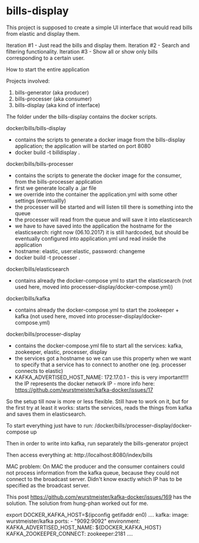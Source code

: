 # bills-display
This project is supposed to create a simple UI interface that would read bills from elastic and display them. 

Iteration #1 - Just read the bills and display them.
Iteration #2 - Search and filtering functionality.
Iteration #3 - Show all or show only bills corresponding to a certain user.


How to start the entire application

Projects involved:
1. bills-generator (aka producer)
2. bills-processer (aka consumer)
3. bills-display (aka kind of interface)


The folder under the bills-display contains the docker scripts.

docker/bills/bills-display 
   - contains the scripts to generate a docker image from the bills-display application; the application will be started on port 8080
   - docker build -t billdisplay .

docker/bills/bills-processer 
   - contains the scripts to generate the docker image for the consumer, from the bills-processer application
   - first we generate locally a .jar file
   - we override into the container the application.yml with some other settings (eventuallly)
   - the processer will be started and will listen till there is something into the queue
   - the processer will read from the queue and will save it into elasticsearch
   - we have to have saved into the application the hostname for the elasticsearch: right now (06.10.2017) it is still hardcoded, but  should 
   be eventually configured into application.yml und read inside the application
   - hostname: elastic, user:elastic, password: changeme
   - docker build -t processer .
   
docker/bills/elasticsearch
   - contains already the docker-compose yml to start the elasticsearch (not used here, moved into processer-display/docker-compose.yml))
   
docker/bills/kafka
   - contains already the docker-compose.yml to start the zookeeper + kafka  (not used here, moved into processer-display/docker-compose.yml)
   
docker/bills/processer-display
   - contains the docker-compose.yml file to start all the services: kafka, zookeeper, elastic, processer, display
   - the services got a hostname so we can use this property when we want to specify that a service has to connect to another one (eg. processer connects to elastic)
   - KAFKA_ADVERTISED_HOST_NAME: 172.17.0.1 - this is very important!!!! the IP represents the docker network IP
            - more info here: https://github.com/wurstmeister/kafka-docker/issues/17
            


So the setup till now is more or less flexible. Still have to work on it, but for the first try at least it works: starts the services, reads the things from 
kafka and saves them in elasticsearch.

To start everything just have to run:
/docker/bills/processer-display/docker-compose up    

Then in order to write into kafka, run separately the bills-generator project

Then access everything at: http://localhost:8080/index/bills



MAC problem:
On MAC the producer and the consumer containers could not process information from the kafka queue, because they could not connect to the broadcast server. Didn't know exactly which IP has to be specified as the broadcast server.

This post https://github.com/wurstmeister/kafka-docker/issues/169 has the solution. The solution from hung-phan worked out for me. 

export DOCKER_KAFKA_HOST=$(ipconfig getifaddr en0)
....
kafka:
    image: wurstmeister/kafka
    ports:
      - "9092:9092"
    environment:
      KAFKA_ADVERTISED_HOST_NAME: ${DOCKER_KAFKA_HOST}
      KAFKA_ZOOKEEPER_CONNECT: zookeeper:2181
....
